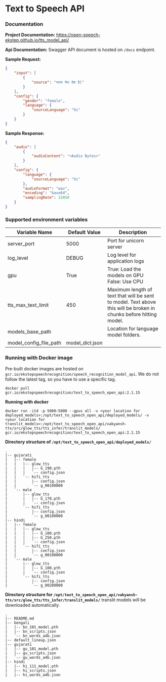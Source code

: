 # Text to Speech API

### Documentation
**Project Documentation:**  https://open-speech-ekstep.github.io/tts_model_api/

**Api Documentation:** Swagger API document is hosted on `/docs` endpoint.

**Sample Request:**
```json
{
    "input": [
        {
            "source": "भारत मेरा देश है|"
        }
    ],
    "config": {
        "gender": "female",
        "language": {
            "sourceLanguage": "hi"
        }
    }
}
```

**Sample Response:**
```json
{
    "audio": [
        {
            "audioContent": "<Audio Bytes>"
        }
    ],
    "config": {
        "language": {
            "sourceLanguage": "hi"
        },
        "audioFormat": "wav",
        "encoding": "base64",
        "samplingRate": 22050
    }
}
```

### Supported environment variables

| **Variable Name**      | **Default Value** | **Description**                                                                                                   |
|------------------------|-------------------|-------------------------------------------------------------------------------------------------------------------|
| server_port            | 5000              | Port for unicorn server                                                                                           |
| log_level              | DEBUG             | Log level for application logs                                                                                    |
| gpu                    | True              | True: Load the models on GPU False: Use CPU                                                                       |
| tts_max_text_limit     | 450               | Maximum length of text that will be sent to model. Text above this will be broken in chunks before hitting model. |
| models_base_path       |                   | Location for language model folders.                                                                              |
| model_config_file_path | model_dict.json   |                                                                                                                   |

### Running with Docker image

Pre-built docker images are hosted on `gcr.io/ekstepspeechrecognition/speech_recognition_model_api`.
We do not follow the latest tag, so you have to use a specific tag.

```
docker pull gcr.io/ekstepspeechrecognition/text_to_speech_open_api:2.1.15
```

**Running with docker**

```shell
docker run -itd -p 5000:5000 --gpus all -v <your location for deployed_models>:/opt/text_to_speech_open_api/deployed_models/ -v <your location for translit_models>:/opt/text_to_speech_open_api/vakyansh-tts/src/glow_tts/tts_infer/translit_models/ gcr.io/ekstepspeechrecognition/text_to_speech_open_api:2.1.15
```


**Directory structure of `/opt/text_to_speech_open_api/deployed_models/`**

```shell
.
|-- gujarati
|   |-- female
|   |   |-- glow_tts
|   |   |   |-- G_190.pth
|   |   |   `-- config.json
|   |   `-- hifi_tts
|   |       |-- config.json
|   |       `-- g_00100000
|   `-- male
|       |-- glow_tts
|       |   |-- G_170.pth
|       |   `-- config.json
|       `-- hifi_tts
|           |-- config.json
|           `-- g_00100000
|-- hindi
|   |-- female
|   |   |-- glow_tts
|   |   |   |-- G_100.pth
|   |   |   |-- G_250.pth
|   |   |   `-- config.json
|   |   `-- hifi_tts
|   |       |-- config.json
|   |       `-- g_00100000
|   `-- male
|       |-- glow_tts
|       |   |-- G_100.pth
|       |   `-- config.json
|       `-- hifi_tts
|           |-- config.json
|           `-- g_00200000
```

**Directory structure for `/opt/text_to_speech_open_api/vakyansh-tts/src/glow_tts/tts_infer/translit_models/`** translit models will be downloaded automatically.

```shell
.
|-- README.md
|-- bengali
|   |-- bn_101_model.pth
|   |-- bn_scripts.json
|   `-- bn_words_a4b.json
|-- default_lineup.json
|-- gujarati
|   |-- gu_101_model.pth
|   |-- gu_scripts.json
|   `-- gu_words_a4b.json
|-- hindi
|   |-- hi_111_model.pth
|   |-- hi_scripts.json
|   |-- hi_words_a4b.json
```